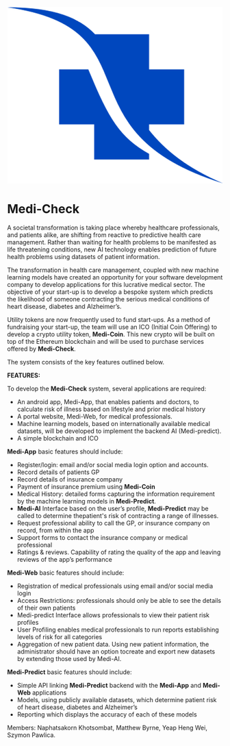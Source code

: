 <p align="center">
  <img src="https://github.com/MattDB101/group-project/blob/main/extras/logo/logo-mediCheck.png">
</p>

# Medi-Check

A societal transformation is taking place whereby healthcare professionals, and patients alike, are shifting from reactive
to predictive health care management. Rather than waiting for health problems to be manifested as life threatening
conditions, new AI technology enables prediction of future health problems using datasets of patient information.

The transformation in health care management, coupled with new machine learning models have created an opportunity
for your software development company to develop applications for this lucrative medical sector. The objective of your
start-up is to develop a bespoke system which predicts the likelihood of someone contracting the serious medical
conditions of heart disease, diabetes and Alzheimer’s.

Utility tokens are now frequently used to fund start-ups. As a method of fundraising your start-up, the team will use an
ICO (Initial Coin Offering) to develop a crypto utility token, **Medi-Coin**. This new crypto will be built on top of the
Ethereum blockchain and will be used to purchase services offered by **Medi-Check**.

The system consists of the key features outlined below.

**FEATURES:**

To develop the **Medi-Check** system, several applications are required:
* An android app, Medi-App, that enables patients and doctors, to calculate risk of illness based on lifestyle and
prior medical history
* A portal website, Medi-Web, for medical professionals.
* Machine learning models, based on internationally available medical datasets, will be developed to implement
the backend AI (Medi-predict).
* A simple blockchain and ICO

**Medi-App** basic features should include:
* Register/login: email and/or social media login option and accounts.
* Record details of patients GP
* Record details of insurance company
* Payment of insurance premium using **Medi-Coin**
* Medical History: detailed forms capturing the information requirement by the machine learning models in **Medi-Predict**.
* **Medi-AI** Interface based on the user’s profile, **Medi-Predict** may be called to determine thepatient's risk of contracting a range of illnesses.
* Request professional ability to call the GP, or insurance company on record, from within the app
* Support forms to contact the insurance company or medical professional
* Ratings & reviews. Capability of rating the quality of the app and leaving reviews of the app’s performance

**Medi-Web** basic features should include:
* Registration of medical professionals using email and/or social media login
* Access Restrictions: professionals should only be able to see the details of their own patients
* Medi-predict Interface allows professionals to view their patient risk profiles
* User Profiling enables medical professionals to run reports establishing levels of risk for all categories
* Aggregation of new patient data. Using new patient information, the administrator should have an option tocreate and export new datasets by extending those used by Medi-AI.

**Medi-Predict** basic features should include:
* Simple API linking **Medi-Predict** backend with the **Medi-App** and **Medi-Web** applications
* Models, using publicly available datasets, which determine patient risk of heart disease, diabetes and Alzheimer’s
* Reporting which displays the accuracy of each of these models


Members:
Naphatsakorn Khotsombat,
Matthew Byrne,
Yeap Heng Wei,
Szymon Pawlica.
